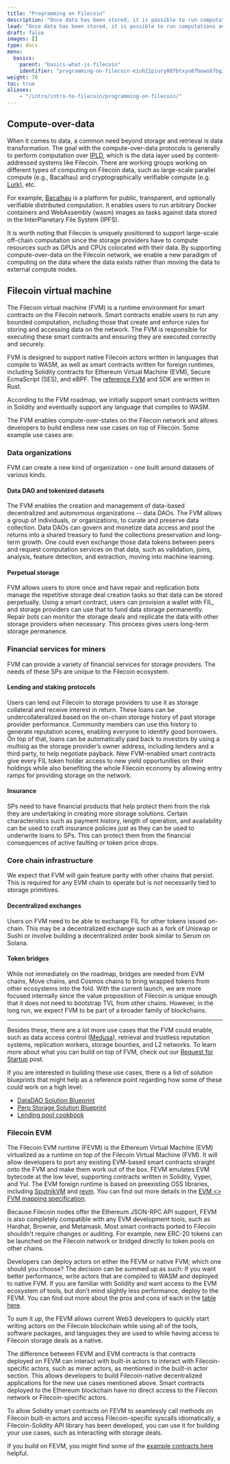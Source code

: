 ```yaml
---
title: "Programming on Filecoin"
description: "Once data has been stored, it is possible to run computations and calculations on that data, without needing to retrieve the data from a storage provider. This page covers the basics of how programming on Filecoin works."
lead: "Once data has been stored, it is possible to run computations and calculations on that data, without needing to retrieve the data from a storage provider. This page covers the basics of how programming on Filecoin works."
draft: false
images: []
type: docs
menu:
  basics:
    parent: "basics-what-is-filecoin"
    identifier: "programming-on-filecoin-eiuh22piury087btxyo87bowo87bg22"
weight: 70
toc: true
aliases:
    - "/intro/intro-to-filecoin/programming-on-filecoin/"
---
```


## Compute-over-data

When it comes to data, a common need beyond storage and retrieval is data transformation. The goal with the compute-over-data protocols is generally to perform computation over [IPLD](https://youtu.be/Sgf6j_mCdjI), which is the data layer used by content-addressed systems like Filecoin. There are working groups working on different types of computing on Filecoin data, such as large-scale parallel compute (e.g., Bacalhau) and cryptographically verifiable compute (e.g. [Lurk](https://filecoin.io/blog/posts/introducing-lurk-a-programming-language-for-recursive-zk-snarks/)), etc.

For example, [Bacalhau](https://www.bacalhau.org/) is a platform for public, transparent, and optionally verifiable distributed computation. It enables users to run arbitrary Docker containers and WebAssembly (wasm) images as tasks against data stored in the InterPlanetary File System (IPFS).

It is worth noting that Filecoin is uniquely positioned to support large-scale off-chain computation since the storage providers have to compute resources such as GPUs and CPUs colocated with their data. By supporting compute-over-data on the Filecoin network, we enable a new paradigm of computing on the data where the data exists rather than moving the data to external compute nodes.

## Filecoin virtual machine

The Filecoin virtual machine (FVM) is a runtime environment for smart contracts on the Filecoin network. Smart contracts enable users to run any bounded computation, including those that create and enforce rules for storing and accessing data on the network. The FVM is responsible for executing these smart contracts and ensuring they are executed correctly and securely.

FVM is designed to support native Filecoin actors written in languages that compile to WASM, as well as smart contracts written for foreign runtimes, including Solidity contracts for Ethereum Virtual Machine (EVM), Secure EcmaScript (SES), and eBPF. The [reference FVM](https://github.com/filecoin-project/ref-fvm) and SDK are written in Rust.

According to the FVM roadmap, we initially support smart contracts written in Solidity and eventually support any language that compiles to WASM.

The FVM enables compute-over-states on the Filecoin network and allows developers to build endless new use cases on top of Filecoin. Some example use cases are:

### Data organizations

FVM can create a new kind of organization – one built around datasets of various kinds.

#### Data DAO and tokenized datasets

The FVM enables the creation and management of data-based decentralized and autonomous organizations -- data DAOs. The FVM allows a group of individuals, or organizations, to curate and preserve data collection. Data DAOs can govern and monetize data access and pool the returns into a shared treasury to fund the collections preservation and long-term growth. One could even exchange those data tokens between peers and request computation services on that data, such as validation, joins, analysis, feature detection, and extraction, moving into machine learning.

#### Perpetual storage

FVM allows users to store once and have repair and replication bots manage the repetitive storage deal creation tasks so that data can be stored perpetually. Using a smart contract, users can provision a wallet with FIL, and storage providers can use that to fund data storage permanently. Repair bots can monitor the storage deals and replicate the data with other storage providers when necessary. This process gives users long-term storage permanence.

### Financial services for miners

FVM can provide a variety of financial services for storage providers. The needs of these SPs are unique to the Filecoin ecosystem.

#### Lending and staking protocols

Users can lend out Filecoin to storage providers to use it as storage collateral and receive interest in return. These loans can be undercollateralized based on the on-chain storage history of past storage provider performance. Community members can use this history to generate reputation scores, enabling everyone to identify good borrowers. On top of that, loans can be automatically paid back to investors by using a multisig as the storage provider’s owner address, including lenders and a third party, to help negotiate payback. New FVM-enabled smart contracts give every FIL token holder access to new yield opportunities on their holdings while also benefiting the whole Filecoin economy by allowing entry ramps for providing storage on the network.

#### Insurance

SPs need to have financial products that help protect them from the risk they are undertaking in creating more storage solutions. Certain characteristics such as payment history, length of operation, and availability can be used to craft insurance policies just as they can be used to underwrite loans to SPs. This can protect them from the financial consequences of active faulting or token price drops.

### Core chain infrastructure

We expect that FVM will gain feature parity with other chains that persist. This is required for any EVM chain to operate but is not necessarily tied to storage primitives.

#### Decentralized exchanges

Users on FVM need to be able to exchange FIL for other tokens issued on-chain. This may be a decentralized exchange such as a fork of Uniswap or Sushi or involve building a decentralized order book similar to Serum on Solana.

#### Token bridges

While not immediately on the roadmap, bridges are needed from EVM chains, Move chains, and Cosmos chains to bring wrapped tokens from other ecosystems into the fold. With the current launch, we are more focused internally since the value proposition of Filecoin is unique enough that it does not need to bootstrap TVL from other chains. However, in the long run, we expect FVM to be part of a broader family of blockchains.

---

Besides these, there are a lot more use cases that the FVM could enable, such as data access control ([Medusa](https://cryptonet.org/projects/project-medusa-scalable-threshold-network-on-chain)), retrieval and trustless reputation systems, replication workers, storage bounties, and L2 networks. To learn more about what you can build on top of FVM, check out our [Request for Startup](https://protocollabs.notion.site/Request-for-Startups-FVM-edition-8cd3e76982d14e29b33335ca458fb087) post.

If you are interested in building these use cases, there is a list of solution blueprints that might help as a reference point regarding how some of these could work on a high level:

- [DataDAO Solution Blueprint](https://docs.google.com/document/d/1OYDh_gs7mAk2M_O9m-2KedQA7MNo6ysIzH6eaQZxMOk/edit?pli%3D1)
- [Perp Storage Solution Blueprint](https://docs.google.com/document/d/19Kck1PiGGrUKyd6XBYj6NtsC5NiCjndUSsv0OFA1Lv0/edit)
- [Lending pool cookbook](https://docs.google.com/document/d/18in74On0bY7KyEsPgItvNvfUUPcPtHjNQtVfLdJUyzM/edit)

### Filecoin EVM

The Filecoin EVM runtime (FEVM) is the Ethereum Virtual Machine (EVM) virtualized as a runtime on top of the Filecoin Virtual Machine (FVM). It will allow developers to port any existing EVM-based smart contracts straight onto the FVM and make them work out of the box. FEVM emulates EVM bytecode at the low level, supporting contracts written in Solidity, Vyper, and Yul. The EVM foreign runtime is based on preexisting OSS libraries, including [SputnikVM](https://github.com/rust-blockchain/evm) and [revm](https://github.com/bluealloy/revm). You can find out more details in the [EVM <> FVM mapping specification](https://github.com/filecoin-project/fvm-project/blob/main/04-evm-mapping.md).

Because Filecoin nodes offer the Ethereum JSON-RPC API support, FEVM is also completely compatible with any EVM development tools, such as Hardhat, Brownie, and Metamask. Most smart contracts ported to Filecoin shouldn't require changes or auditing. For example, new ERC-20 tokens can be launched on the Filecoin network or bridged directly to token pools on other chains.

Developers can deploy actors on either the FEVM or native FVM; which one should you choose? The decision can be summed up as such: if you want better performance, write actors that are compiled to WASM and deployed to native FVM. If you are familiar with Solidity and want access to the EVM ecosystem of tools, but don’t mind slightly less performance, deploy to the FEVM. You can find out more about the pros and cons of each in the [table here](https://docs.filecoin.io/developers/smart-contracts/concepts/filecoin-evm/#fevm-and-native-fvm).

To sum it up, the FEVM allows current Web3 developers to quickly start writing actors on the Filecoin blockchain while using all of the tools, software packages, and languages they are used to while having access to Filecoin storage deals as a native.

The difference between FEVM and EVM contracts is that contracts deployed on FEVM can interact with built-in actors to interact with Filecoin-specific actors, such as miner actors, as mentioned in the built-in actor section. This allows developers to build Filecoin-native decentralized applications for the new use cases mentioned above. Smart contracts deployed to the Ethereum blockchain have no direct access to the Filecoin network or Filecoin-specific actors.

To allow Solidity smart contracts on FEVM to seamlessly call methods on Filecoin built-in actors and access Filecoin-specific syscalls idiomatically, a Filecoin-Solidity API library has been developed, you can use it for building your use cases, such as interacting with storage deals.

If you build on FEVM, you might find some of the [example contracts here](https://github.com/lotus-web3/client-contract) helpful.
